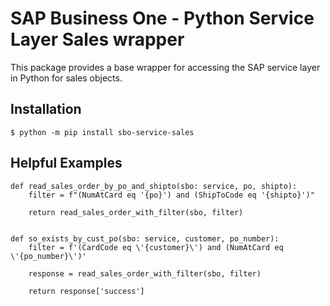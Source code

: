 # SAP Business One - Python Service Layer Sales wrapper

This package provides a base wrapper for accessing the SAP
service layer in Python for sales objects.

## Installation

```shell
$ python -m pip install sbo-service-sales
```

## Helpful Examples

```
def read_sales_order_by_po_and_shipto(sbo: service, po, shipto):
    filter = f"(NumAtCard eq '{po}') and (ShipToCode eq '{shipto}')"

    return read_sales_order_with_filter(sbo, filter)


def so_exists_by_cust_po(sbo: service, customer, po_number):
    filter = f'(CardCode eq \'{customer}\') and (NumAtCard eq \'{po_number}\')'

    response = read_sales_order_with_filter(sbo, filter)

    return response['success']
```
